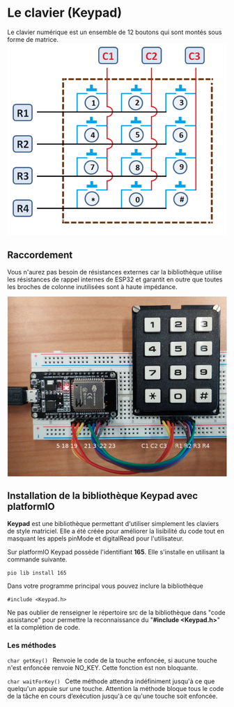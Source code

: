 ﻿# Le clavier (Keypad)

Le clavier numérique est un ensemble de 12 boutons qui sont montés sous forme de matrice.
![le clavier](/19_Keypad/Keypad-Symbolic.png) 

## Raccordement

Vous n'aurez pas besoin de résistances  externes car la bibliothèque utilise les résistances de rappel internes de ESP32 et garantit en outre que toutes les broches de colonne inutilisées sont à haute impédance.

 ![le clavier](/19_Keypad/esp32_keypad.jpg) 

## Installation de la bibliothèque Keypad avec platformIO

**Keypad** est une bibliothèque permettant d'utiliser simplement les claviers de style matriciel.
Elle a été créée pour améliorer la lisibilité du code tout en masquant les appels pinMode et digitalRead pour l'utilisateur.

Sur platformIO  Keypad possède l'identifiant **165**. Elle s'installe en utilisant la commande suivante.
``` 
pio lib install 165
```
Dans votre programme principal vous pouvez inclure la bibliothèque
```
#include <Keypad.h>
```
Ne pas oublier de renseigner le répertoire src de la bibliothèque dans "code assistance" pour permettre la reconnaissance du "**#include <Keypad.h>**" et la complétion de code.
 
### Les méthodes

```char getKey() ``` 
Renvoie le code de la  touche enfoncée, si aucune touche n'est enfoncée renvoie NO_KEY. Cette fonction est non bloquante.

```char waitForKey() ```
Cette méthode attendra indéfiniment jusqu'à ce que quelqu'un appuie sur une touche. Attention la méthode bloque tous le code de la tâche en cours d’exécution jusqu'à ce qu'une touche soit enfoncée.

